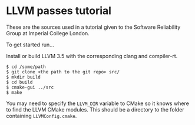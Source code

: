 LLVM passes tutorial
====================

These are the sources used in a tutorial given to the Software Reliability
Group at Imperial College London.

To get started run...

Install or build LLVM 3.5 with the corresponding clang and compiler-rt.

```
$ cd /some/path
$ git clone <the path to the git repo> src/
$ mkdir build
$ cd build
$ cmake-gui ../src
$ make
```

You may need to specify the ``LLVM_DIR`` variable to CMake so it knows
where to find the LLVM CMake modules. This should be a directory to the
folder containing ``LLVMConfig.cmake``.
